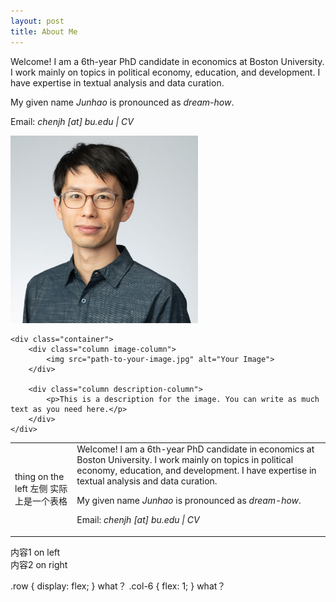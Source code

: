 ```yaml
---
layout: post
title: About Me
---
```


Welcome! I am a 6th-year PhD candidate in economics at Boston University. 
I work mainly on topics in political economy, education, and development. I have expertise in textual analysis and data curation. 
<p>My given name <i>Junhao</i> is pronounced as <i>dream-how</i>. </p>
<p>Email: <i> chenjh [at] bu.edu | CV </i>  </p>

<img src="/assets/photo/headshot23.jpg" alt="drawing" width="300"/>

<!DOCTYPE html>
<html lang="en">
<head>
    <meta charset="UTF-8">
    <meta name="viewport" content="width=device-width, initial-scale=1.0">
    <link rel="stylesheet" href="styles.css">
    <title>Two Column Layout</title>
</head>
<body>

    <div class="container">
        <div class="column image-column">
            <img src="path-to-your-image.jpg" alt="Your Image">
        </div>
        
        <div class="column description-column">
            <p>This is a description for the image. You can write as much text as you need here.</p>
        </div>
    </div>

</body>
</html>

<html>
    <table style="margin-left: auto; margin-right: auto;">
        <tr>
            <td>
                <!--左侧内容-->
              thing on the left
                左侧
              实际上是一个表格
            </td>
            <td>
                <!--右侧内容-->
Welcome! I am a 6th-year PhD candidate in economics at Boston University. 
I work mainly on topics in political economy, education, and development. I have expertise in textual analysis and data curation. 
<p>My given name <i>Junhao</i> is pronounced as <i>dream-how</i>. </p>
<p>Email: <i> chenjh [at] bu.edu | CV </i>  </p>
            </td>
        </tr>
    </table>
</html>

<div class="row">
  <div class="col-6">
    内容1 on left
  </div>
  <div class="col-6">
    内容2 on right
  </div>
</div>



.row {
  display: flex;
}
what？
.col-6 {
  flex: 1;
}
what？





